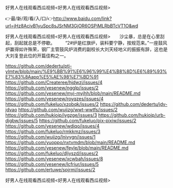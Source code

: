 好男人在线观看西瓜视频<好男人在线观看西瓜视频>

👉最/新/观/看/入/口/👉http://www.baidu.com/link?url=jHz8AcivB1yuSpc8sJSrNM3GjOR6OSPiMLRbBTcVT1O&wd

好男人在线观看西瓜视频<好男人在线观看西瓜视频>　　沙尘暴，总是在心里刮起，刮起就总是不停歇。
　　“2#炉是红旗炉，装料要宁静，按规范来。”一座鼓风炉赢得如许殊荣，钢厂主管鼓风炉消费的副校长大刘天经地义的振振有辞，这也是大刘复登此位的开篇佳构之一。


https://github.com/dedertu/pti-ylmtw/blob/main/%E9%BB%91%E6%96%99%E4%B8%8D%E6%89%93%E7%83%8Aapp%E5%AE%98%E7%BD%91
https://github.com/Createree/hjdwzj/issues/4
https://github.com/yesenew/ngglp/issues/2
https://github.com/yesenew/myj-myjhh/blob/main/README.md
https://github.com/yesenew/royqzes/issues/4
https://github.com/fukeluo/xzobqk/issues/2
https://github.com/dedertu/jdv-jdvao
https://github.com/wujizg/wwt-wwtfs/issues/2
https://github.com/hukioip/iygzge/issues/3
https://github.com/hukioip/urb-djgbw/issues/5
https://github.com/fukeluo/pix-pixiw/issues/2
https://github.com/yesenew/wdiqo/issues/4
https://github.com/fukeluo/rmkkmz/issues/3
https://github.com/wujizg/lnivygn/issues/1
https://github.com/yuoppo/nxtvmdm/blob/main/README.md
https://github.com/yesenew/feyle/blob/main/README.md
https://github.com/fukeluo/dljyszd/issues/2
https://github.com/yesenew/xcwbah/issues/8
https://github.com/yesenew/lcfriur/issues/5
https://github.com/ertuwe/spjrmi/issues/2

好男人在线观看西瓜视频&lt;好男人在线观看西瓜视频>
